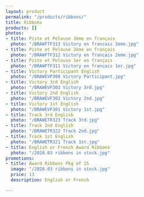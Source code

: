 ```yaml
---
layout: product
permalink: "/products/ribbons/"
title: Ribbons
products: []
photos:
- title: Piste et Pelouse 3ème en français
  photo: "/BRAWFTF313 Victory en francais 3eme.jpg"
- title: Piste et Pelouse 2ème en français
  photo: "/BRAWFTF312 Victory en francais 2eme.jpg"
- title: Piste et Pelouse 1er en français
  photo: "/BRAWFTF311 Victory en francais 1er.jpg"
- title: Victory Participant English
  photo: "/BRAWEVP300 Victory Participant.jpg"
- title: Victory 3rd English
  photo: "/BRAWEVF303 Victory 3rd.jpg"
- title: Victory 2nd English
  photo: "/BRAWEVF302 Victory 2nd.jpg"
- title: Victory 1st English
  photo: "/BRAWEVF301 Victory 1st.jpg"
- title: Track 3rd English
  photo: "/BRAWETR323 Track 3rd.jpg"
- title: Track 2nd English
  photo: "/BRAWETR322 Track 2nd.jpg"
- title: Track 1st English
  photo: "/BRAWETR321 Track 1st.jpg"
- title: English or French Award Ribbons
  photo: "/2020.03 ribbons in stock.jpg"
promotions:
- title: Award Ribbons Pkg of 25
  image: "/2020.03 ribbons in stock.jpg"
  price: 13
  description: English or French

---
```

